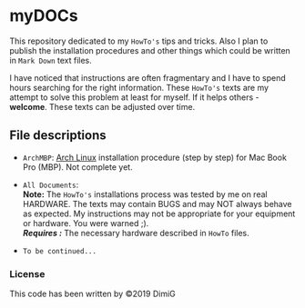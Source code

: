 myDOCs
======
This repository dedicated to my `HowTo's` tips and tricks. Also I plan to publish the installation procedures and other things which could be written in `Mark Down` text files.  

I have noticed that instructions are often fragmentary and I have to spend hours searching for the right information. These `HowTo's` texts are my attempt to solve this problem at least for myself. If it helps others - **welcome**. These texts can be adjusted over time.  

File descriptions
-----------------

* `ArchMBP`: [Arch Linux][archlnx] installation procedure (step by step) for Mac Book Pro (MBP). Not complete yet.  

* `All Documents`:  
   **Note:** The `HowTo's` installations process was tested by me on real HARDWARE. The texts may contain BUGS and may NOT always behave as expected. My instructions may not be appropriate for your equipment or hardware. You were warned ;).  
   ***Requires :*** The necessary hardware described in `HowTo` files.  

* `To be continued...`  

### License  

This code has been written by ©2019 DimiG  

[archlnx]:https://www.archlinux.org
